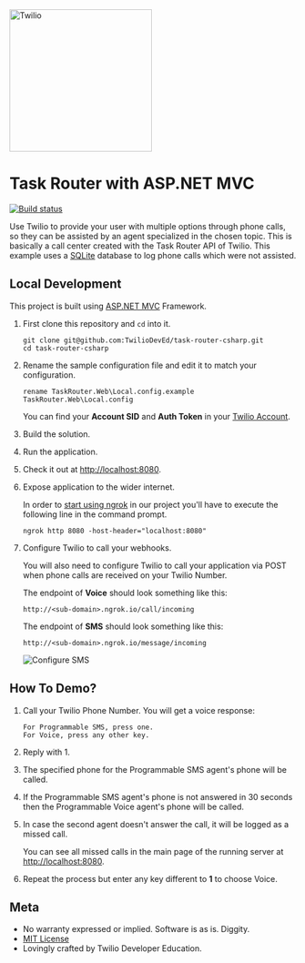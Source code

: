 <a href="https://www.twilio.com">
  <img src="https://static0.twilio.com/marketing/bundles/marketing/img/logos/wordmark-red.svg" alt="Twilio" width="250" />
</a>

# Task Router with ASP.NET MVC

[![Build status](https://ci.appveyor.com/api/projects/status/73gd0opa4423fciu?svg=true)](https://ci.appveyor.com/project/TwilioDevEd/task-router-csharp)

Use Twilio to provide your user with multiple options through phone calls, so
they can be assisted by an agent specialized in the chosen topic. This is
basically a call center created with the Task Router API of Twilio. This example
uses a [SQLite](https://www.sqlite.org/) database to log phone calls which were
not assisted.

## Local Development

This project is built using [ASP.NET MVC](http://www.asp.net/mvc) Framework.

1. First clone this repository and `cd` into it.

   ```shell
   git clone git@github.com:TwilioDevEd/task-router-csharp.git
   cd task-router-csharp
   ```

1. Rename the sample configuration file and edit it to match your configuration.

   ```shell
   rename TaskRouter.Web\Local.config.example TaskRouter.Web\Local.config
   ```

   You can find your **Account SID** and **Auth Token** in your
   [Twilio Account](https://www.twilio.com/user/account/settings).

1. Build the solution.

1. Run the application.

1. Check it out at [http://localhost:8080](http://localhost:8080).

1. Expose application to the wider internet.

   In order to [start using ngrok](https://www.twilio.com/blog/2015/09/6-awesome-reasons-to-use-ngrok-when-testing-webhooks.html)
   in our project you'll have to execute the following line in the command
   prompt.

   ```shell
   ngrok http 8080 -host-header="localhost:8080"
   ```

1. Configure Twilio to call your webhooks.

   You will also need to configure Twilio to call your application via POST when
   phone calls are received on your Twilio Number.

   The endpoint of **Voice** should look something like this:

   ```
   http://<sub-domain>.ngrok.io/call/incoming
   ```

   The endpoint of **SMS** should look something like this:

   ```
   http://<sub-domain>.ngrok.io/message/incoming
   ```

   ![Configure SMS](http://howtodocs.s3.amazonaws.com/twilio-number-config-all-med.gif)

## How To Demo?

1. Call your Twilio Phone Number. You will get a voice response:

   ```
   For Programmable SMS, press one.
   For Voice, press any other key.
   ```

1. Reply with 1.

1. The specified phone for the Programmable SMS agent's phone will be called.

1. If the Programmable SMS agent's phone is not answered in 30 seconds then the
   Programmable Voice agent's phone will be called.

1. In case the second agent doesn't answer the call, it will be logged as a
   missed call.

   You can see all missed calls in the main page of the running
   server at [http://localhost:8080](http://localhost:8080).

1. Repeat the process but enter any key different to __1__ to choose Voice.

[twilio-phone-number]: https://www.twilio.com/console/phone-numbers/incoming

## Meta

* No warranty expressed or implied. Software is as is. Diggity.
* [MIT License](http://www.opensource.org/licenses/mit-license.html)
* Lovingly crafted by Twilio Developer Education.
